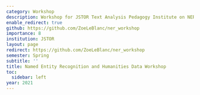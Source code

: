 ```yaml
---
category: Workshop
description: Workshop for JSTOR Text Analysis Pedagogy Institute on NER and DH.
enable_redirect: true
github: https://github.com/ZoeLeBlanc/ner_workshop
importance: 8
institution: JSTOR
layout: page
redirect: https://github.com/ZoeLeBlanc/ner_workshop
semester: Spring
subtitle: ''
title: Named Entity Recognition and Humanities Data Workshop
toc:
  sidebar: left
year: 2021
---
```


